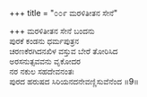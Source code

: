 +++
title = "೦೦೯ ಮರಳಿತೀತನ ಸೇನೆ"

+++
ಮರಳಿತೀತನ ಸೇನೆ ಬಂದನು  
ಪುರಕೆ ಕಂಡನು ಧರ್ಮಪುತ್ರನ  
ಚರಣಕೆರಗಿದನಖಿಳ ವಸ್ತುವ ಬೇರೆ ತೋರಿಸಿದ  
ಅರಸನುತ್ಸವವನು ವೃಕೋದರ  
ನರ ನಕುಲ ಸಹದೇವನಂತಃ  
ಪುರದ ಹರುಷದ ಸಿರಿಯನದನೇವಣ್ಣಿಸುವೆನೆಂದ   ॥9॥